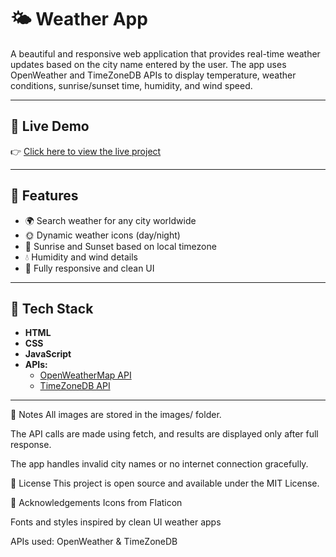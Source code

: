 # 🌤️ Weather App

A beautiful and responsive web application that provides real-time weather updates based on the city name entered by the user. The app uses OpenWeather and TimeZoneDB APIs to display temperature, weather conditions, sunrise/sunset time, humidity, and wind speed.

---

## 🔗 Live Demo

👉 [Click here to view the live project](https://batcoder-1.github.io/Weather-App/)


---

## 📸 Features

- 🌍 Search weather for any city worldwide
- 🌞 Dynamic weather icons (day/night)
- 📍 Sunrise and Sunset based on local timezone
- 💧 Humidity and wind details
- 📱 Fully responsive and clean UI

---

## 🚀 Tech Stack

- **HTML**
- **CSS**
- **JavaScript**
- **APIs:**
  - [OpenWeatherMap API](https://openweathermap.org/api)
  - [TimeZoneDB API](https://timezonedb.com/api)

---
📌 Notes
All images are stored in the images/ folder.

The API calls are made using fetch, and results are displayed only after full response.

The app handles invalid city names or no internet connection gracefully.

📃 License
This project is open source and available under the MIT License.

🙌 Acknowledgements
Icons from Flaticon

Fonts and styles inspired by clean UI weather apps

APIs used: OpenWeather & TimeZoneDB

